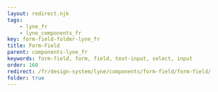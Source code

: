 ```yaml
---
layout: redirect.njk
tags: 
    - lyne_fr
    - lyne_components_fr
key: form-field-folder-lyne_fr
title: Form-Field
parent: components-lyne_fr
keywords: form-field, form, field, text-input, select, input
order: 160
redirect: /fr/design-system/lyne/components/form-field/form-field/
folder: true
---
```

